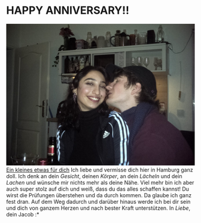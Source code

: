 #                                                   **HAPPY ANNIVERSARY!!**
![Alt text](https://github.com/Gockhi/Gockhi.github.io/blob/main/IMG-20230101-WA0014.png?raw=true "Liebe dich")
[Ein kleines etwas für dich](https://open.spotify.com/playlist/6GfRfxgHaBBoOMzrwx0sVd?si=34e92284aee94b25)
Ich liebe und vermisse dich hier in Hamburg ganz doll. Ich denk an dein _Gesicht_, deinen _Körper_, an dein _Lächeln_ und dein _Lachen_ und wünsche mir nichts mehr als deine Nähe. Viel mehr bin ich aber auch super stolz auf dich und weiß, dass du das alles schaffen kannst! Du wirst die Prüfungen überstehen und da durch kommen. Da glaube ich ganz fest dran. Auf dem Weg dadurch und darüber hinaus werde ich bei dir sein und dich von ganzem Herzen und nach bester Kraft unterstützen. In *Liebe*, 
dein Jacob :*
